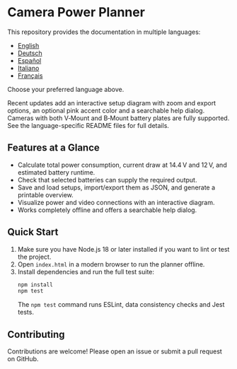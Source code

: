 # Camera Power Planner

This repository provides the documentation in multiple languages:

- [English](README.en.md)
- [Deutsch](README.de.md)
- [Español](README.es.md)
- [Italiano](README.it.md)
- [Français](README.fr.md)

Choose your preferred language above.

Recent updates add an interactive setup diagram with zoom and export options,
an optional pink accent color and a searchable help dialog. Cameras with both
V‑Mount and B‑Mount battery plates are fully supported. See the
language-specific README files for full details.

## Features at a Glance

- Calculate total power consumption, current draw at 14.4 V and 12 V, and estimated battery runtime.
- Check that selected batteries can supply the required output.
- Save and load setups, import/export them as JSON, and generate a printable overview.
- Visualize power and video connections with an interactive diagram.
- Works completely offline and offers a searchable help dialog.

## Quick Start

1. Make sure you have Node.js 18 or later installed if you want to lint or test the project.
2. Open `index.html` in a modern browser to run the planner offline.
3. Install dependencies and run the full test suite:
   ```bash
   npm install
   npm test
   ```
   The `npm test` command runs ESLint, data consistency checks and Jest tests.

## Contributing

Contributions are welcome! Please open an issue or submit a pull request on GitHub.
